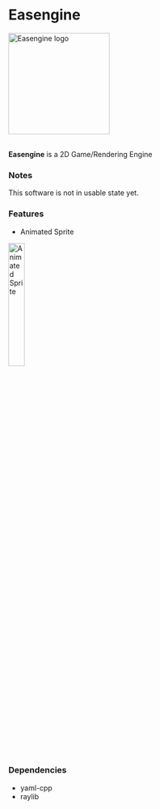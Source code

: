 # Easengine

<img src="https://raw.githubusercontent.com/Lexographics/Easengine/main/.gh_resources/icon-1024x.png" width="200" alt="Easengine logo"><br><br>


**Easengine** is a 2D Game/Rendering Engine


### Notes
   This software is not in usable state yet.


### Features
   - Animated Sprite <br>
   <!-- ![Animated Sprite 2D](https://raw.githubusercontent.com/Lexographics/Easengine/main/.gh_resources/anim.gif) -->
   <img alt="Animated Sprite" src="https://raw.githubusercontent.com/Lexographics/Easengine/main/.gh_resources/anim.gif" width="25%"><br><br><br>




### Dependencies
   - yaml-cpp
   - raylib
